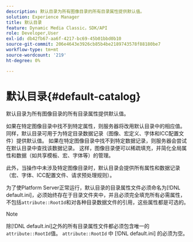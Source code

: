 ```yaml
---
description: 默认目录为所有图像目录的所有目录属性提供默认值。
solution: Experience Manager
title: 默认目录
feature: Dynamic Media Classic，SDK/API
role: Developer,User
exl-id: db42fb67-aa6f-4217-bc69-45b01bbd0b10
source-git-commit: 206e4643e3926cb85b4be2189743578f88180be7
workflow-type: tm+mt
source-wordcount: '219'
ht-degree: 0%

---
```


# 默认目录{#default-catalog}

默认目录为所有图像目录的所有目录属性提供默认值。

如果在特定图像目录中找不到特定属性，则服务器将改用默认目录中的相应值。 同样，默认目录可用于为特定目录数据记录（图像、宏定义、字体和ICC配置文件）提供默认值。 如果在特定图像目录中找不到特定数据记录，则服务器会尝试在默认目录中查找该数据记录。 这样，图像目录便可以稀疏填充，并简化全局属性和数据（如共享模板、宏、字体等）的管理。

此外，当操作中未涉及特定图像目录时，默认目录会提供所有属性和数据记录（宏、字体、ICC配置文件、请求预处理规则）。

为了使Platform Server正常运行，默认目录的目录属性文件必须命名为[!DNL default.ini]，必须始终存在于目录文件夹中，并且必须完全填充所有必需属性，不包括`attribute::RootId`和对各种目录数据文件的引用，这些属性都是可选的。

>[!NOTE]
>
>除[!DNL default.ini]之外的所有目录属性文件都必须包含唯一的`attribute::RootId`值。 `attribute::RootId` 中 [!DNL default.ini] 的必须为空。
